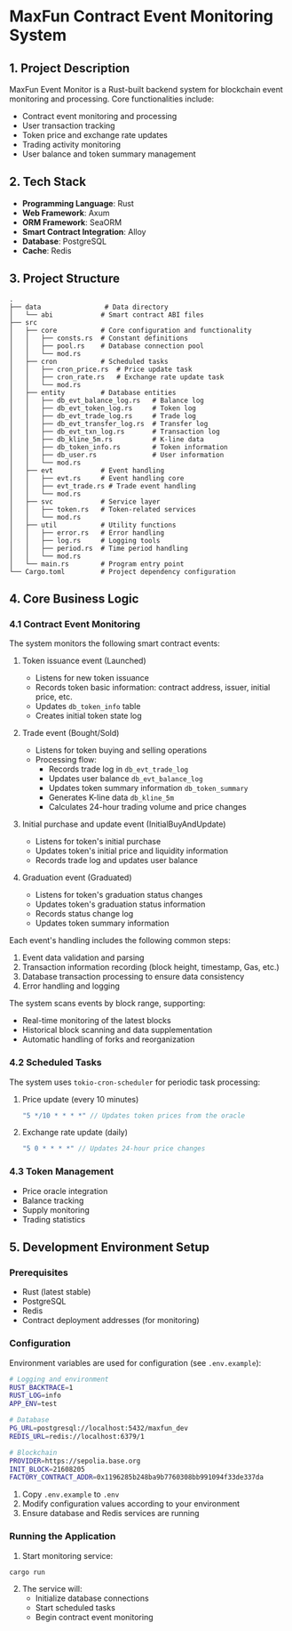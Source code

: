 # MaxFun Contract Event Monitoring System

## 1. Project Description
MaxFun Event Monitor is a Rust-built backend system for blockchain event monitoring and processing. Core functionalities include:
- Contract event monitoring and processing
- User transaction tracking
- Token price and exchange rate updates
- Trading activity monitoring
- User balance and token summary management

## 2. Tech Stack
- **Programming Language**: Rust
- **Web Framework**: Axum
- **ORM Framework**: SeaORM
- **Smart Contract Integration**: Alloy
- **Database**: PostgreSQL
- **Cache**: Redis

## 3. Project Structure
```
.
├── data                # Data directory
│   └── abi            # Smart contract ABI files
├── src
│   ├── core           # Core configuration and functionality
│   │   ├── consts.rs  # Constant definitions
│   │   ├── pool.rs    # Database connection pool
│   │   └── mod.rs
│   ├── cron           # Scheduled tasks
│   │   ├── cron_price.rs  # Price update task
│   │   ├── cron_rate.rs   # Exchange rate update task
│   │   └── mod.rs
│   ├── entity         # Database entities
│   │   ├── db_evt_balance_log.rs   # Balance log
│   │   ├── db_evt_token_log.rs     # Token log
│   │   ├── db_evt_trade_log.rs     # Trade log
│   │   ├── db_evt_transfer_log.rs  # Transfer log
│   │   ├── db_evt_txn_log.rs       # Transaction log
│   │   ├── db_kline_5m.rs          # K-line data
│   │   ├── db_token_info.rs        # Token information
│   │   ├── db_user.rs              # User information
│   │   └── mod.rs
│   ├── evt            # Event handling
│   │   ├── evt.rs     # Event handling core
│   │   ├── evt_trade.rs # Trade event handling
│   │   └── mod.rs
│   ├── svc            # Service layer
│   │   ├── token.rs   # Token-related services
│   │   └── mod.rs
│   ├── util           # Utility functions
│   │   ├── error.rs   # Error handling
│   │   ├── log.rs     # Logging tools
│   │   ├── period.rs  # Time period handling
│   │   └── mod.rs
│   └── main.rs        # Program entry point
└── Cargo.toml         # Project dependency configuration
```

## 4. Core Business Logic

### 4.1 Contract Event Monitoring

The system monitors the following smart contract events:

1. Token issuance event (Launched)
   - Listens for new token issuance
   - Records token basic information: contract address, issuer, initial price, etc.
   - Updates `db_token_info` table
   - Creates initial token state log

2. Trade event (Bought/Sold)
   - Listens for token buying and selling operations
   - Processing flow:
     * Records trade log in `db_evt_trade_log`
     * Updates user balance `db_evt_balance_log`
     * Updates token summary information `db_token_summary`
     * Generates K-line data `db_kline_5m`
     * Calculates 24-hour trading volume and price changes

3. Initial purchase and update event (InitialBuyAndUpdate)
   - Listens for token's initial purchase
   - Updates token's initial price and liquidity information
   - Records trade log and updates user balance

4. Graduation event (Graduated)
   - Listens for token's graduation status changes
   - Updates token's graduation status information
   - Records status change log
   - Updates token summary information

Each event's handling includes the following common steps:
1. Event data validation and parsing
2. Transaction information recording (block height, timestamp, Gas, etc.)
3. Database transaction processing to ensure data consistency
4. Error handling and logging

The system scans events by block range, supporting:
- Real-time monitoring of the latest blocks
- Historical block scanning and data supplementation
- Automatic handling of forks and reorganization

### 4.2 Scheduled Tasks
The system uses `tokio-cron-scheduler` for periodic task processing:
1. Price update (every 10 minutes)
   ```rust
   "5 */10 * * * *" // Updates token prices from the oracle
   ```
2. Exchange rate update (daily)
   ```rust
   "5 0 * * * *" // Updates 24-hour price changes
   ```

### 4.3 Token Management
- Price oracle integration
- Balance tracking
- Supply monitoring
- Trading statistics

## 5. Development Environment Setup

### Prerequisites
- Rust (latest stable)
- PostgreSQL
- Redis
- Contract deployment addresses (for monitoring)

### Configuration
Environment variables are used for configuration (see `.env.example`):

```bash
# Logging and environment
RUST_BACKTRACE=1
RUST_LOG=info
APP_ENV=test

# Database
PG_URL=postgresql://localhost:5432/maxfun_dev
REDIS_URL=redis://localhost:6379/1

# Blockchain
PROVIDER=https://sepolia.base.org
INIT_BLOCK=21608205
FACTORY_CONTRACT_ADDR=0x1196285b248ba9b7760308bb991094f33de337da
```

1. Copy `.env.example` to `.env`
2. Modify configuration values according to your environment
3. Ensure database and Redis services are running

### Running the Application
1. Start monitoring service:
```bash
cargo run
```
2. The service will:
   - Initialize database connections
   - Start scheduled tasks
   - Begin contract event monitoring
